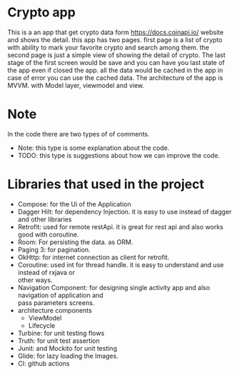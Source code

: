 # Crypto app
This is a an app that get crypto data form https://docs.coinapi.io/ website and shows the detail.
this app has two pages. first page is a list of crypto with ability to mark your favorite crypto and search among them.
the second page is just a simple view of showing the detail of crypto.
The last stage of the first screen would be save and you can have you last state of the app even if closed the app.
all the data would be cached in the app in case of error you can use the cached data.
The architecture of the app is MVVM. with Model layer, viewmodel and view.

# Note
In the code there are two types of of comments.
* Note: this type is some explanation about the code.
* TODO: this type is suggestions about how we can improve the code.

# Libraries that used in the project
* Compose: for the Ui of the Application
* Dagger Hilt: for dependency Injection. it is easy to use instead of dagger and other libraries
* Retrofit: used for remote restApi. it is great for rest api and also works good with coroutine.
* Room: For persisting the data. as ORM.
* Paging 3: for pagination.
* OkHttp: for internet connection as client for retrofit.
* Coroutine: used int for thread handle. it is easy to understand and use instead of rxjava or  
  other ways.
* Navigation Component: for designing single activity app and also navigation of application and  
  pass parameters screens.
* architecture components
    * ViewModel
    * Lifecycle
* Turbine: for unit testing flows
* Truth: for unit test assertion
* Junit: and Mockito for unit testing
* Glide: for lazy loading the Images.
* CI: github actions